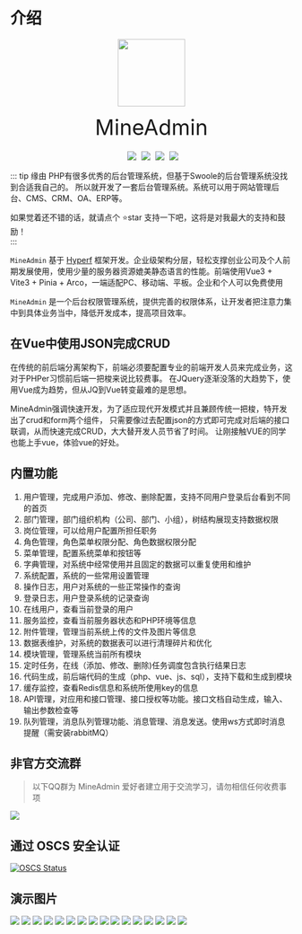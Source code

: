 # 介绍

<p align="center">
    <img src="/logo.svg" width="120" />
</p>
<div class="h1center">MineAdmin</div>
<div class="tags">
    <img src="https://gitee.com/xmo/MineAdmin/badge/star.svg?theme=dark" />
    <img src="https://gitee.com/xmo/MineAdmin/badge/fork.svg?theme=dark" />
    <img src="https://svg.hamm.cn/badge.svg?key=License&value=Apache-2.0&color=da4a00" />
    <img src="https://svg.hamm.cn/badge.svg?key=MineAdmin&value=v1.0.0" />
</div>

::: tip 缘由
PHP有很多优秀的后台管理系统，但基于Swoole的后台管理系统没找到合适我自己的。
所以就开发了一套后台管理系统。系统可以用于网站管理后台、CMS、CRM、OA、ERP等。

如果觉着还不错的话，就请点个 ⭐star 支持一下吧，这将是对我最大的支持和鼓励！    
:::

`MineAdmin` 基于 <a href="http://www.hyperf.io" target="_blank">Hyperf</a> 框架开发。企业级架构分层，轻松支撑创业公司及个人前期发展使用，使用少量的服务器资源媲美静态语言的性能。前端使用Vue3 + Vite3 + Pinia + Arco，一端适配PC、移动端、平板。企业和个人可以免费使用

`MineAdmin` 是一个后台权限管理系统，提供完善的权限体系，让开发者把注意力集中到具体业务当中，降低开发成本，提高项目效率。

## 在Vue中使用JSON完成CRUD
在传统的前后端分离架构下，前端必须要配置专业的前端开发人员来完成业务，这对于PHPer习惯前后端一把梭来说比较费事。
在JQuery逐渐没落的大趋势下，使用Vue成为趋势，但从JQ到Vue转变最难的是思想。

MineAdmin强调快速开发，为了适应现代开发模式并且兼顾传统一把梭，特开发出了crud和form两个组件，
只需要像过去配置json的方式即可完成对后端的接口联调，从而快速完成CRUD，大大替开发人员节省了时间。
让刚接触VUE的同学也能上手vue，体验vue的好处。

## 内置功能
1.  用户管理，完成用户添加、修改、删除配置，支持不同用户登录后台看到不同的首页
2.  部门管理，部门组织机构（公司、部门、小组），树结构展现支持数据权限
3.  岗位管理，可以给用户配置所担任职务
4.  角色管理，角色菜单权限分配、角色数据权限分配
5.  菜单管理，配置系统菜单和按钮等
6.  字典管理，对系统中经常使用并且固定的数据可以重复使用和维护
7.  系统配置，系统的一些常用设置管理
8.  操作日志，用户对系统的一些正常操作的查询
9.  登录日志，用户登录系统的记录查询
10. 在线用户，查看当前登录的用户
11. 服务监控，查看当前服务器状态和PHP环境等信息
12. 附件管理，管理当前系统上传的文件及图片等信息
13. 数据表维护，对系统的数据表可以进行清理碎片和优化
14. 模块管理，管理系统当前所有模块
15. 定时任务，在线（添加、修改、删除)任务调度包含执行结果日志
16. 代码生成，前后端代码的生成（php、vue、js、sql），支持下载和生成到模块
17. 缓存监控，查看Redis信息和系统所使用key的信息
18. API管理，对应用和接口管理、接口授权等功能。接口文档自动生成，输入、输出参数检查等
19. 队列管理，消息队列管理功能、消息管理、消息发送。使用ws方式即时消息提醒（需安装rabbitMQ）

## 非官方交流群
> 以下QQ群为 MineAdmin 爱好者建立用于交流学习，请勿相信任何收费事项

<img src="https://svg.hamm.cn/badge.svg?key=QQ群&value=150105478" />

## 通过 OSCS 安全认证
[![OSCS Status](https://www.oscs1024.com/platform/badge/kanyxmo/MineAdmin.svg?size=large)](https://www.murphysec.com/dr/9ztZvuSN6OLFjCDGVo)

## 演示图片
<img src="https://s1.ax1x.com/2022/07/31/vklKzR.jpg" />
<img src="https://s1.ax1x.com/2022/07/31/vklGdO.jpg" />
<img src="https://s1.ax1x.com/2022/07/31/vkl8eK.jpg" />
<img src="https://s1.ax1x.com/2022/07/31/vkl1L6.jpg" />
<img src="https://s1.ax1x.com/2022/07/31/vklwQI.jpg" />
<img src="https://s1.ax1x.com/2022/07/31/vkldSA.jpg" />
<img src="https://s1.ax1x.com/2022/07/31/vklNJH.jpg" />
<img src="https://s1.ax1x.com/2022/07/31/vklJoD.jpg" />
<img src="https://s1.ax1x.com/2022/07/31/vkllsx.jpg" />
<img src="https://s1.ax1x.com/2022/07/31/vklZoF.jpg" />
<img src="https://s1.ax1x.com/2022/07/31/vklUWd.jpg" />
<img src="https://s1.ax1x.com/2022/07/31/vkl0yt.jpg" />
<img src="https://s1.ax1x.com/2022/07/31/vkltFe.jpg" />
<img src="https://s1.ax1x.com/2022/07/31/vkluW9.jpg" />
<img src="https://s1.ax1x.com/2022/07/31/vklnJJ.jpg" />
<img src="https://s1.ax1x.com/2022/07/31/vklmi4.jpg" />

<style>
.h1center {
    font-size: 38px; text-align: center;
}
.tags {
    text-align: center; margin-top: 20px;
}
.tags img {
    margin-left: 5px;
}
</style>